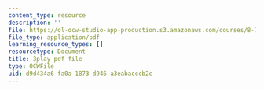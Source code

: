 ```yaml
---
content_type: resource
description: ''
file: https://ol-ocw-studio-app-production.s3.amazonaws.com/courses/8-701-introduction-to-nuclear-and-particle-physics-fall-2020/d9d434a6fa0a1873d946a3eabacccb2c_dksNHMhiXVQ.pdf
file_type: application/pdf
learning_resource_types: []
resourcetype: Document
title: 3play pdf file
type: OCWFile
uid: d9d434a6-fa0a-1873-d946-a3eabacccb2c
---
```


